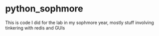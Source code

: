 # python_sophmore

This is code I did for the lab in my sophmore year, mostly stuff involving tinkering with redis and GUIs
